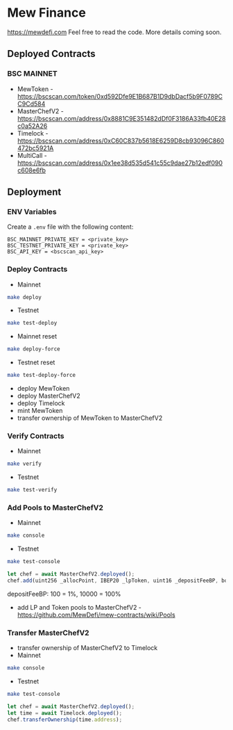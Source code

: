 # Mew Finance

https://mewdefi.com Feel free to read the code. More details coming soon.

## Deployed Contracts

### BSC MAINNET

- MewToken - https://bscscan.com/token/0xd592Dfe9E1B687B1D9dbDacf5b9F0789CC9Cd584
- MasterChefV2 - https://bscscan.com/address/0x8881C9E351482dDf0F3186A33fb40E28c0a52A26
- Timelock - https://bscscan.com/address/0xC60C837b5618E6259D8cb93096C860472bc5921A
- MultiCall - https://bscscan.com/address/0x1ee38d535d541c55c9dae27b12edf090c608e6fb

## Deployment

### ENV Variables
Create a `.env` file with the following content:
```
BSC_MAINNET_PRIVATE_KEY = <private_key>
BSC_TESTNET_PRIVATE_KEY = <private_key>
BSC_API_KEY = <bscscan_api_key>
```

### Deploy Contracts
- Mainnet
```sh
make deploy
```
- Testnet
```sh
make test-deploy
```
- Mainnet reset
```sh
make deploy-force
```
- Testnet reset
```sh
make test-deploy-force
```

- deploy MewToken
- deploy MasterChefV2
- deploy Timelock
- mint MewToken
- transfer ownership of MewToken to MasterChefV2

### Verify Contracts
- Mainnet
```sh
make verify
```
- Testnet
```sh
make test-verify
```

### Add Pools to MasterChefV2
- Mainnet
```sh
make console
```
- Testnet
```sh
make test-console
```

```js
let chef = await MasterChefV2.deployed();
chef.add(uint256 _allocPoint, IBEP20 _lpToken, uint16 _depositFeeBP, bool _withUpdate);
```

depositFeeBP: 100 = 1%, 10000 = 100%

- add LP and Token pools to MasterChefV2 - https://github.com/MewDefi/mew-contracts/wiki/Pools

### Transfer MasterChefV2
- transfer ownership of MasterChefV2 to Timelock
- Mainnet
```sh
make console
```
- Testnet
```sh
make test-console
```

```js
let chef = await MasterChefV2.deployed();
let time = await Timelock.deployed();
chef.transferOwnership(time.address);
```
